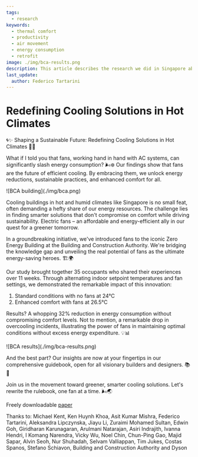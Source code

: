 ```yaml
---
tags:
  - research
keywords: 
  - thermal comfort
  - productivity
  - air movement
  - energy consumption
  - retrofit
image: ./img/bca-results.png
description: This article describes the research we did in Singapore about reducing the energy consumption of a commercial building by increasing the cooling set-point and moving the air using fans
last_update:
  author: Federico Tartarini
---
```


# Redefining Cooling Solutions in Hot Climates

🌀✨ Shaping a Sustainable Future: Redefining Cooling Solutions in Hot Climates 🏢🌞

What if I told you that fans, working hand in hand with AC systems, can significantly slash energy consumption? 🌬️❄️ 
Our findings show that fans are the future of efficient cooling. By embracing them, we unlock energy reductions, sustainable practices, and enhanced comfort for all.

<div class="img-center" style={{"margin-bottom":"20px"}}> ![BCA building](./img/bca.png)</div>

Cooling buildings in hot and humid climates like Singapore is no small feat, often demanding a hefty share of our energy resources. The challenge lies in finding smarter solutions that don't compromise on comfort while driving sustainability. Electric fans – an affordable and energy-efficient ally in our quest for a greener tomorrow.

In a groundbreaking initiative, we've introduced fans to the iconic Zero Energy Building at the Building and Construction Authority. We're bridging the knowledge gap and unveiling the real potential of fans as the ultimate energy-saving heroes. 🏗️🌍

Our study brought together 35 occupants who shared their experiences over 11 weeks. Through alternating indoor setpoint temperatures and fan settings, we demonstrated the remarkable impact of this innovation:
1. Standard conditions with no fans at 24°C
2. Enhanced comfort with fans at 26.5°C

Results? A whopping 32% reduction in energy consumption without compromising comfort levels. Not to mention, a remarkable drop in overcooling incidents, illustrating the power of fans in maintaining optimal conditions without excess energy expenditure. 💡📊

<div class="img-center" style={{"margin-bottom":"20px"}}> ![BCA results](./img/bca-results.png)</div>

And the best part? Our insights are now at your fingertips in our comprehensive guidebook, open for all visionary builders and designers. 📚🌱

Join us in the movement toward greener, smarter cooling solutions. Let's rewrite the rulebook, one fan at a time. 🌬️🌏

Freely downloadable [paper](https://lnkd.in/gK9PhmeB)

Thanks to: Michael Kent, Ken Huynh Khoa, Asit Kumar Mishra, Federico Tartarini, Aleksandra Lipczynska, Jiayu Li, Zuraimi Mohamed Sultan,
Edwin Goh, Giridharan Karunagaran, Arulmani Natarajan, Asiri Indrajith, Ivanna Hendri, I Komang Narendra, Vicky Wu, Noel Chin, Chun-Ping Gao, Majid Sapar, Alvin Seoh, Nur Shuhadah, Selvam Valliappan, Tim Jukes, Costas Spanos, Stefano Schiavon, Building and Construction Authority and Dyson
